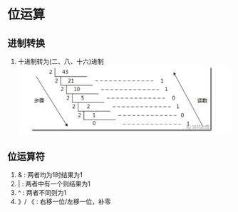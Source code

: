 # 位运算
## 进制转换
1. 十进制转为(二、八、十六)进制  
![十转二](./images/十转二.jpg)

## 位运算符
1. & : 两者均为1时结果为1
2. | : 两者中有一个则结果为1
3. ^ : 两者不同则为1
4. 》/ 《 : 右移一位/左移一位，补零